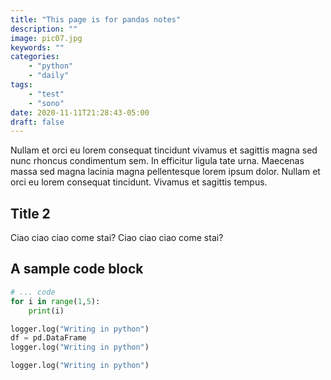 ```yaml
---
title: "This page is for pandas notes"
description: ""
image: pic07.jpg
keywords: ""
categories: 
    - "python"
    - "daily"
tags:
    - "test"
    - "sono"
date: 2020-11-11T21:28:43-05:00
draft: false
---
```


Nullam et orci eu lorem consequat tincidunt vivamus et sagittis magna sed nunc rhoncus condimentum sem. In efficitur ligula tate urna. Maecenas massa sed magna lacinia magna pellentesque lorem ipsum dolor. Nullam et orci eu lorem consequat tincidunt. Vivamus et sagittis tempus.

## Title 2
Ciao ciao ciao come stai? Ciao ciao ciao come stai?

## A sample code block
```py {linenos=table,hl_lines=[8,"2-5"],linenostart=199}
# ... code
for i in range(1,5):
    print(i)

logger.log("Writing in python")
df = pd.DataFrame
logger.log("Writing in python")

logger.log("Writing in python")

```